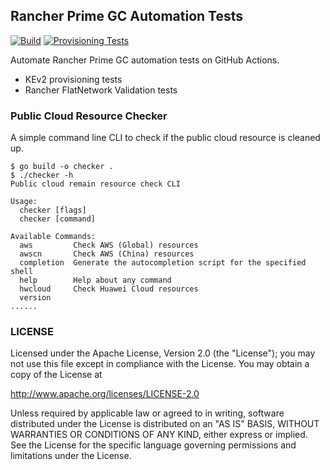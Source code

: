 ## Rancher Prime GC Automation Tests

[![Build](https://github.com/STARRY-S/rancher-automation-tests/actions/workflows/ci.yaml/badge.svg)](https://github.com/STARRY-S/rancher-automation-tests/actions/workflows/ci.yaml)
[![Provisioning Tests](https://github.com/STARRY-S/rancher-automation-tests/actions/workflows/provisioning-tests.yaml/badge.svg)](https://github.com/STARRY-S/rancher-automation-tests/actions/workflows/provisioning-tests.yaml)

Automate Rancher Prime GC automation tests on GitHub Actions.

- KEv2 provisioning tests
- Rancher FlatNetwork Validation tests

### Public Cloud Resource Checker

A simple command line CLI to check if the public cloud resource is cleaned up.

```console
$ go build -o checker .
$ ./checker -h
Public cloud remain resource check CLI

Usage:
  checker [flags]
  checker [command]

Available Commands:
  aws         Check AWS (Global) resources
  awscn       Check AWS (China) resources
  completion  Generate the autocompletion script for the specified shell
  help        Help about any command
  hwcloud     Check Huawei Cloud resources
  version     
......
```

### LICENSE

Licensed under the Apache License, Version 2.0 (the "License");
you may not use this file except in compliance with the License.
You may obtain a copy of the License at

http://www.apache.org/licenses/LICENSE-2.0

Unless required by applicable law or agreed to in writing, software
distributed under the License is distributed on an "AS IS" BASIS,
WITHOUT WARRANTIES OR CONDITIONS OF ANY KIND, either express or implied.
See the License for the specific language governing permissions and
limitations under the License.
